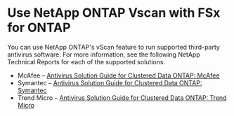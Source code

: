 # Use NetApp ONTAP Vscan with FSx for ONTAP<a name="using-vscan"></a>

You can use NetApp ONTAP's vScan feature to run supported third\-party antivirus software\. For more information, see the following NetApp Technical Reports for each of the supported solutions\.
+ McAfee – [Antivirus Solution Guide for Clustered Data ONTAP: McAfee](https://www.netapp.com/pdf.html?item=/media/16298-tr-4286pdf.pdf)
+ Symantec – [Antivirus Solution Guide for Clustered Data ONTAP: Symantec](https://www.netapp.com/pdf.html?item=/media/16295-tr-4304pdf.pdf)
+ Trend Micro – [Antivirus Solution Guide for Clustered Data ONTAP: Trend Micro](https://www.netapp.com/pdf.html?item=/media/16892-tr-4312pdf.pdf)